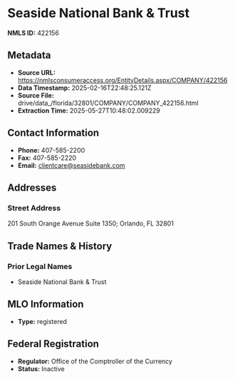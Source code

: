 # Seaside National Bank & Trust

**NMLS ID:** 422156

## Metadata
- **Source URL:** https://nmlsconsumeraccess.org/EntityDetails.aspx/COMPANY/422156
- **Data Timestamp:** 2025-02-16T22:48:25.121Z
- **Source File:** drive/data_/florida/32801/COMPANY/COMPANY_422156.html
- **Extraction Time:** 2025-05-27T10:48:02.009229

## Contact Information
- **Phone:** 407-585-2200
- **Fax:** 407-585-2220
- **Email:** clientcare@seasidebank.com

## Addresses
### Street Address
201 South Orange Avenue Suite 1350; Orlando, FL 32801

## Trade Names & History
### Prior Legal Names
- Seaside National Bank & Trust

## MLO Information
- **Type:** registered

## Federal Registration
- **Regulator:** Office of the Comptroller of the Currency
- **Status:** Inactive
